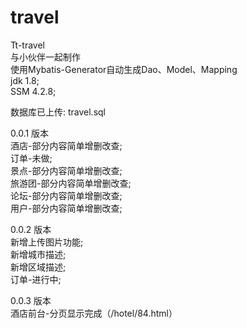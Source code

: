 # travel
Tt-travel<br>
与小伙伴一起制作<br>
使用Mybatis-Generator自动生成Dao、Model、Mapping<br>
jdk 1.8;<br>
SSM 4.2.8;<br>

数据库已上传: travel.sql<br>

0.0.1 版本<br>
酒店-部分内容简单增删改查;<br>
订单-未做;<br>
景点-部分内容简单增删改查;<br>
旅游团-部分内容简单增删改查;<br>
论坛-部分内容简单增删改查;<br>
用户-部分内容简单增删改查;<br>

0.0.2 版本<br>
新增上传图片功能;<br>
新增城市描述;<br>
新增区域描述;<br>
订单-进行中;<br>

0.0.3 版本<br>
酒店前台-分页显示完成（/hotel/84.html）<br>